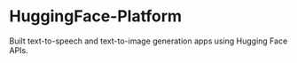 # HuggingFace-Platform
Built text-to-speech and text-to-image generation apps using Hugging Face APIs.
